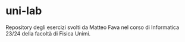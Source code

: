 # uni-lab
Repository degli esercizi svolti da Matteo Fava nel corso di Informatica 23/24 della facoltà di Fisica Unimi.
